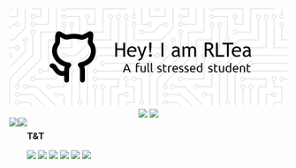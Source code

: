 <!-- ### Hi there 👋 -->
<!-- ![Header](https://raw.githubusercontent.com/RoaraeonLiou/RoaraeonLiou/main/github-header-image.png) -->
<!-- ![Header](./github-header-image.png) -->
<div align="center"> 
  <img src="https://raw.githubusercontent.com/RoaraeonLiou/RoaraeonLiou/main/github-header-image.png"> 
  <img align="center" src="https://komarev.com/ghpvc/?username=RoaraeonLiou" />
  <img align="center" src="https://readme-typing-svg.demolab.com?font=Fira+Code&pause=1000&color=2977CB&center=true&vCenter=true&multiline=true&repeat=false&random=false&width=435&lines=Welcome+to+RLTea's+Github" />
</div>
<!--
[![Typing SVG](https://readme-typing-svg.demolab.com?font=Fira+Code&pause=1000&color=2977CB&center=true&vCenter=true&multiline=true&repeat=false&random=false&width=435&lines=Welcome+to+RLTea's+Github)](https://git.io/typing-svg)
-->



<div style="width:100%;">
<a href="https://github.com/RoaraeonLiou">
  <img style="display:inline-block;float:left;width=50%;" align="center" src="https://github-readme-stats.vercel.app/api?username=RoaraeonLiou&show_icons=true" height="180"/>
</a>
<a href="https://github.com/anuraghazra/convoychat">
  <img style="display:inline-block;float:left;width=50%;" align="center" src="https://github-readme-stats.vercel.app/api/top-langs/?username=RoaraeonLiou&hide=jupyter%20notebook&layout=compact" height="180"/>
</a>
</div>
<!--
[![Readme Card](https://github-readme-stats.vercel.app/api?username=RoaraeonLiou&show_icons=true&title_color=ffffff&icon_color=bb2acf&text_color=daf7dc&bg_color=151515&card_width=300)](https://github.com/RoaraeonLiou)[![Top Langs](https://github-readme-stats.vercel.app/api/top-langs/?username=RoaraeonLiou&layout=compact&exclude_repo=RoaraeonLiou.github.io&title_color=ffffff&icon_color=bb2acf&text_color=daf7dc&bg_color=151515&height=30)](https://github.com/RoaraeonLiou)
-->

### T&T

<!-- [![](https://img.shields.io/badge/-Java-007396?style=flat-square&logo=java&logoColor=ffffff)](https://github.com/RoaraeonLiou) -->

![](https://img.shields.io/badge/OS-Linux-informational?style=flat&logo=linux&logoColor=white&color=2bbc8a)
![](https://img.shields.io/badge/OS-Windows-informational?style=flat&logo=windows&logoColor=white&color=2bbc8a)
![](https://img.shields.io/badge/Code-Java-informational?style=flat&logo=java&logoColor=white&color=2bbc8a)
![](https://img.shields.io/badge/Code-Python-informational?style=flat&logo=python&logoColor=white&color=2bbc8a)
![](https://img.shields.io/badge/Code-C++-informational?style=flat&logo=cplusplus&logoColor=white&color=2bbc8a)
![](https://img.shields.io/badge/Code-GoLang-informational?style=flat&logo=go&logoColor=white&color=2bbc8a)

<!--
🌱 It's RLTEA space.
**RoaraeonLiou/RoaraeonLiou** is a ✨ _special_ ✨ repository because its `README.md` (this file) appears on your GitHub profile.

Here are some ideas to get you started:

- 🔭 I’m currently working on ...
- 🌱 I’m currently learning ...
- 👯 I’m looking to collaborate on ...
- 🤔 I’m looking for help with ...
- 💬 Ask me about ...
- 📫 How to reach me: ...
- 😄 Pronouns: ...
- ⚡ Fun fact: ...
-->


<!--https://cloud.tencent.com/developer/article/1866501-->
<!--
<a href="https://github.com/anuraghazra/github-readme-stats">
  <img align="center" src="https://github-readme-stats.vercel.app/api/pin/?username=anuraghazra&repo=github-readme-stats" />
</a>
<a href="https://github.com/RoaraeonLiou/Qt-based-algorithms-run-visualization-Application">
  <img align="center" src="https://github-readme-stats.vercel.app/api/pin/?username=RoaraeonLiou&repo=Qt-based-algorithms-run-visualization-Application" />
</a>



# Pinned


<a href="https://github.com/RoaraeonLiou/Qt-based-algorithms-run-visualization-Application">
  <img align="center" src="https://github-readme-stats.vercel.app/api/pin/?username=RoaraeonLiou&repo=Qt-based-algorithms-run-visualization-Application" />
</a>
<a href="https://github.com/RoaraeonLiou/ProcessBar">
  <img align="center" src="https://github-readme-stats.vercel.app/api/pin/?username=RoaraeonLiou&repo=ProcessBar" />
</a>
<a href="https://github.com/RoaraeonLiou/SimCodeRetrieve">
  <img align="center" src="https://github-readme-stats.vercel.app/api/pin/?username=RoaraeonLiou&repo=SimCodeRetrieve" />
</a>
<a href="https://github.com/RoaraeonLiou/bug_classification_based_on_LDA_theme_characteristics">
  <img align="center" src="https://github-readme-stats.vercel.app/api/pin/?username=RoaraeonLiou&repo=bug_classification_based_on_LDA_theme_characteristics" />
</a>
<a href="https://github.com/RoaraeonLiou/Networking_Course_Design">
  <img align="center" src="https://github-readme-stats.vercel.app/api/pin/?username=RoaraeonLiou&repo=Networking_Course_Design" />
</a>
<a href="https://github.com/RoaraeonLiou/Proteus-Electronic-clock">
  <img align="center" src="https://github-readme-stats.vercel.app/api/pin/?username=RoaraeonLiou&repo=Proteus-Electronic-clock" />
</a>
-->

